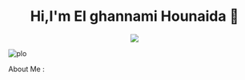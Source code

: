 <h1 align="center">Hi,I'm El ghannami Hounaida 👋</h1>
<p align="center">
  <a href="https://www.linkedin.com/in/el-ghannami-hounaida-a35202216/"><img src="https://cdn-icons-png.flaticon.com/512/174/174857.png"/></a>
  

![plo](https://user-images.githubusercontent.com/114807981/204639110-c4292421-abf8-42f7-838c-621cbae3b78b.PNG)


About Me :


